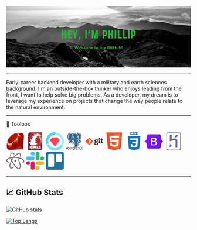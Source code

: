 <img src="https://github.com/phillipkamps/phillipkamps/blob/main/Hey,%20I'm%20Phillip.png?raw=true" width="846">

---

Early-career backend developer with a military and earth sciences background. I'm an outside-the-box thinker who enjoys leading from the front, I want to help solve big problems. As a developer, my dream is to leverage my experience on projects that change the way people relate to the natural environment.

---

🧰 Toolbox

<img src="https://github.com/devicons/devicon/blob/master/icons/ruby/ruby-original.svg" alt="Ruby" width="50" height="50"/> <img src="https://github.com/devicons/devicon/blob/master/icons/rails/rails-original-wordmark.svg" alt="Rails" width="50" height="50"/> <img src="https://github.com/devicons/devicon/blob/master/icons/rspec/rspec-original.svg" alt="RSpec" width="50" height="50"/> <img src="https://github.com/devicons/devicon/blob/master/icons/postgresql/postgresql-original-wordmark.svg" alt="PostgreSQL" width="50" height="50"/> <img src="https://github.com/devicons/devicon/blob/master/icons/git/git-original-wordmark.svg" alt="Git" width="50" height="50"/> <img src="https://github.com/devicons/devicon/blob/master/icons/html5/html5-original.svg" alt="HTML" width="50" height="50"/>  <img src="https://github.com/devicons/devicon/blob/master/icons/css3/css3-plain-wordmark.svg" alt="CSS" width="50" height="50"/> <img src="https://github.com/devicons/devicon/blob/master/icons/bootstrap/bootstrap-original.svg" alt="Bootstrap" width="50" height="50"/> <img src="https://github.com/devicons/devicon/blob/master/icons/heroku/heroku-original.svg" alt="Heroku" width="50" height="50"/> <img src="https://github.com/devicons/devicon/blob/master/icons/atom/atom-original.svg" alt="Atom" width="50" height="50"/> <img src="https://github.com/devicons/devicon/blob/master/icons/slack/slack-original.svg" alt="Slack" width="50" height="50"/> <img src="https://github.com/devicons/devicon/blob/master/icons/trello/trello-plain.svg" alt="Trello" width="50" height="50"/>

---

## &#x1f4c8; GitHub Stats

![GitHub stats](https://github-readme-stats.vercel.app/api?username=phillipkamps&show_icons=true&theme=radical)

[![Top Langs](https://github-readme-stats.vercel.app/api/top-langs/?username=phillipkamps&hide=java&theme=radical)](https://github.com/anuraghazra/github-readme-stats)

